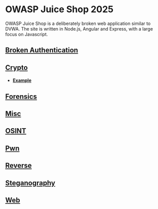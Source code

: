 # OWASP Juice Shop 2025

OWASP Juice Shop is a deliberately broken web application similar to DVWA. The site is written in Node.js, Angular and Express, with a large focus on Javascript.

## [Broken Authentication](<Broken Authentication/>)
## [Crypto](<Crypto/>)
 * #### [Example](<Crypto/Example/>)
## [Forensics](<Forensics/>)
## [Misc](<Misc/>)
## [OSINT](<OSINT/>)
## [Pwn](<Pwn/>)
## [Reverse](<Reverse/>)
## [Steganography](<Steganography/>)
## [Web](<Web/>)
